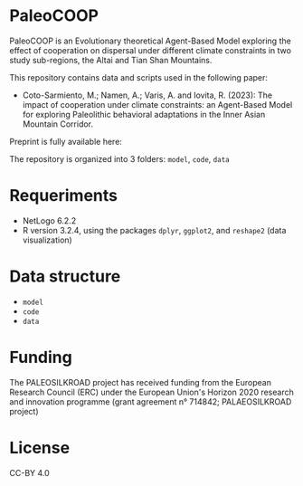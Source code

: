 # PaleoCOOP

PaleoCOOP is an Evolutionary theoretical Agent-Based Model exploring the effect of cooperation on dispersal under different climate constraints in two study sub-regions, the Altai and Tian Shan Mountains. 

This repository contains data and scripts used in the following paper:

* Coto-Sarmiento, M.; Namen, A.; Varis, A. and Iovita, R. (2023): The impact of cooperation under climate constraints: an Agent-Based Model for exploring Paleolithic behavioral adaptations in the Inner Asian Mountain Corridor. 

Preprint is fully available here:

The repository is organized into 3 folders: `model`, `code`, `data`

# Requeriments

* NetLogo 6.2.2
* R version 3.2.4, using the packages `dplyr`, `ggplot2`, and `reshape2` (data visualization)

# Data structure

* `model`
* `code`
* `data`


# Funding
The PALEOSILKROAD project has received funding from the European Research Council (ERC) under the European Union's Horizon 2020 research and innovation programme (grant agreement n° 714842; PALAEOSILKROAD project)
# License
CC-BY 4.0
